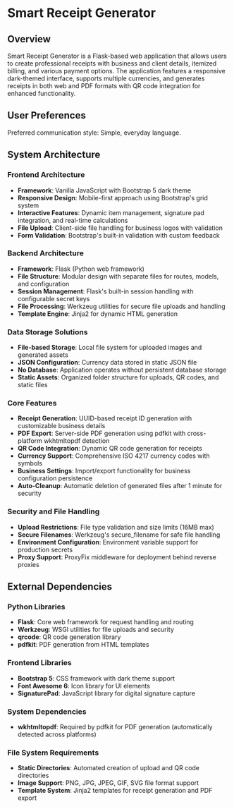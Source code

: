 # Smart Receipt Generator

## Overview

Smart Receipt Generator is a Flask-based web application that allows users to create professional receipts with business and client details, itemized billing, and various payment options. The application features a responsive dark-themed interface, supports multiple currencies, and generates receipts in both web and PDF formats with QR code integration for enhanced functionality.

## User Preferences

Preferred communication style: Simple, everyday language.

## System Architecture

### Frontend Architecture
- **Framework**: Vanilla JavaScript with Bootstrap 5 dark theme
- **Responsive Design**: Mobile-first approach using Bootstrap's grid system
- **Interactive Features**: Dynamic item management, signature pad integration, and real-time calculations
- **File Upload**: Client-side file handling for business logos with validation
- **Form Validation**: Bootstrap's built-in validation with custom feedback

### Backend Architecture
- **Framework**: Flask (Python web framework)
- **File Structure**: Modular design with separate files for routes, models, and configuration
- **Session Management**: Flask's built-in session handling with configurable secret keys
- **File Processing**: Werkzeug utilities for secure file uploads and handling
- **Template Engine**: Jinja2 for dynamic HTML generation

### Data Storage Solutions
- **File-based Storage**: Local file system for uploaded images and generated assets
- **JSON Configuration**: Currency data stored in static JSON file
- **No Database**: Application operates without persistent database storage
- **Static Assets**: Organized folder structure for uploads, QR codes, and static files

### Core Features
- **Receipt Generation**: UUID-based receipt ID generation with customizable business details
- **PDF Export**: Server-side PDF generation using pdfkit with cross-platform wkhtmltopdf detection
- **QR Code Integration**: Dynamic QR code generation for receipts
- **Currency Support**: Comprehensive ISO 4217 currency codes with symbols
- **Business Settings**: Import/export functionality for business configuration persistence
- **Auto-Cleanup**: Automatic deletion of generated files after 1 minute for security

### Security and File Handling
- **Upload Restrictions**: File type validation and size limits (16MB max)
- **Secure Filenames**: Werkzeug's secure_filename for safe file handling
- **Environment Configuration**: Environment variable support for production secrets
- **Proxy Support**: ProxyFix middleware for deployment behind reverse proxies

## External Dependencies

### Python Libraries
- **Flask**: Core web framework for request handling and routing
- **Werkzeug**: WSGI utilities for file uploads and security
- **qrcode**: QR code generation library
- **pdfkit**: PDF generation from HTML templates

### Frontend Libraries
- **Bootstrap 5**: CSS framework with dark theme support
- **Font Awesome 6**: Icon library for UI elements
- **SignaturePad**: JavaScript library for digital signature capture

### System Dependencies
- **wkhtmltopdf**: Required by pdfkit for PDF generation (automatically detected across platforms)

### File System Requirements
- **Static Directories**: Automated creation of upload and QR code directories
- **Image Support**: PNG, JPG, JPEG, GIF, SVG file format support
- **Template System**: Jinja2 templates for receipt generation and PDF export